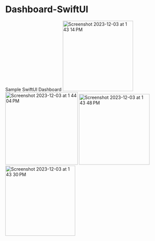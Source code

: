 # Dashboard-SwiftUI
Sample SwiftUI Dashboard
<img width="221" alt="Screenshot 2023-12-03 at 1 43 14 PM" src="https://github.com/rajeshm20/Dashboard-SwiftUI/assets/8141399/27c97c8e-5354-4c7e-a16b-724428fd8d43">
<img width="228" alt="Screenshot 2023-12-03 at 1 44 04 PM" src="https://github.com/rajeshm20/Dashboard-SwiftUI/assets/8141399/27c71684-1158-4d6b-9ba2-bda780e24cd0">
<img width="222" alt="Screenshot 2023-12-03 at 1 43 48 PM" src="https://github.com/rajeshm20/Dashboard-SwiftUI/assets/8141399/db342388-544b-4ef8-bcb6-06480b0ee063">
<img width="220" alt="Screenshot 2023-12-03 at 1 43 30 PM" src="https://github.com/rajeshm20/Dashboard-SwiftUI/assets/8141399/2abf5fde-7a19-471b-911e-2d0bea0758fd">

